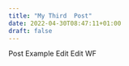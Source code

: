 ```yaml
---
title: "My Third  Post"
date: 2022-04-30T08:47:11+01:00
draft: false
---
```


Post Example Edit
Edit WF

